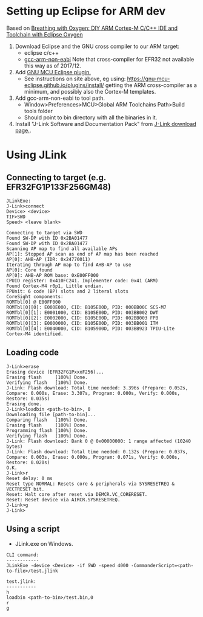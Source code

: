 # Setting up Eclipse for ARM dev
Based on [Breathing with Oxygen: DIY ARM Cortex-M C/C++ IDE and Toolchain with Eclipse Oxygen](https://mcuoneclipse.com/2017/07/30/breathing-with-oxygen-diy-arm-cortex-m-cc-ide-and-toolchain-with-eclipse-oxygen/)

1. Download Eclipse and the GNU cross compiler to our ARM target:
    - eclipse c/c++
    - [gcc-arm-non-eabi](https://developer.arm.com/open-source/gnu-toolchain/gnu-rm/downloads)
        Note that cross-compiler for EFR32 not available this way
        as of 2017/12.
2. Add [GNU MCU Eclipse plugin.](https://gnu-mcu-eclipse.github.io/)
    - See instructions on site above, eg using:
      https://gnu-mcu-eclipse.github.io/plugins/install/
      getting the ARM cross-compiler as a minimum,
      and possibly also the Cortex-M templates.
3. Add gcc-arm-non-eabi to tool path.
    - Window>Preferences>MCU>Global ARM Toolchains Path>Build tools folder
    - Should point to bin directory with all the binaries in it.
4. Install "J-Link Software and Documentation Pack" from [J-Link download page.](https://www.segger.com/downloads/jlink/).


# Using JLink
## Connecting to target (e.g. EFR32FG1P133F256GM48)
```
JLinkExe:
J-Link>connect
Device> <device>
TIF>SWD
Speed> <leave blank>

Connecting to target via SWD
Found SW-DP with ID 0x2BA01477
Found SW-DP with ID 0x2BA01477
Scanning AP map to find all available APs
AP[1]: Stopped AP scan as end of AP map has been reached
AP[0]: AHB-AP (IDR: 0x24770011)
Iterating through AP map to find AHB-AP to use
AP[0]: Core found
AP[0]: AHB-AP ROM base: 0xE00FF000
CPUID register: 0x410FC241. Implementer code: 0x41 (ARM)
Found Cortex-M4 r0p1, Little endian.
FPUnit: 6 code (BP) slots and 2 literal slots
CoreSight components:
ROMTbl[0] @ E00FF000
ROMTbl[0][0]: E000E000, CID: B105E00D, PID: 000BB00C SCS-M7
ROMTbl[0][1]: E0001000, CID: B105E00D, PID: 003BB002 DWT
ROMTbl[0][2]: E0002000, CID: B105E00D, PID: 002BB003 FPB
ROMTbl[0][3]: E0000000, CID: B105E00D, PID: 003BB001 ITM
ROMTbl[0][4]: E0040000, CID: B105900D, PID: 003BB923 TPIU-Lite
Cortex-M4 identified.
```

## Loading code
```
J-Link>erase
Erasing device (EFR32FG1PxxxF256)...
Erasing flash     [100%] Done.
Verifying flash   [100%] Done.
J-Link: Flash download: Total time needed: 3.396s (Prepare: 0.052s, Compare: 0.000s, Erase: 3.307s, Program: 0.000s, Verify: 0.000s, Restore: 0.035s)
Erasing done.
J-Link>loadbin <path-to-bin>, 0
Downloading file [path-to-bin]...
Comparing flash   [100%] Done.
Erasing flash     [100%] Done.
Programming flash [100%] Done.
Verifying flash   [100%] Done.
J-Link: Flash download: Bank 0 @ 0x00000000: 1 range affected (10240 bytes)
J-Link: Flash download: Total time needed: 0.132s (Prepare: 0.037s, Compare: 0.003s, Erase: 0.000s, Program: 0.071s, Verify: 0.000s, Restore: 0.020s)
O.K.
J-Link>r
Reset delay: 0 ms
Reset type NORMAL: Resets core & peripherals via SYSRESETREQ & VECTRESET bit.
Reset: Halt core after reset via DEMCR.VC_CORERESET.
Reset: Reset device via AIRCR.SYSRESETREQ.
J-Link>g
J-Link>
```

## Using a script
- JLink.exe on Windows.
```
CLI command:
------------
JLinkExe -device <Device> -if SWD -speed 4000 -CommanderScript=<path-to-file>/test.jlink

test.jlink:
-----------
h
loadbin <path-to-bin>/test.bin,0
r
g
```





